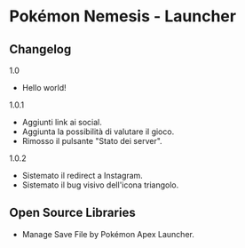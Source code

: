 # Pokémon Nemesis - Launcher
## Changelog

1.0

- Hello world!
   
1.0.1

- Aggiunti link ai social.
- Aggiunta la possibilità di valutare il gioco.
- Rimosso il pulsante "Stato dei server".

1.0.2

- Sistemato il redirect a Instagram.
- Sistemato il bug visivo dell'icona triangolo.

## Open Source Libraries

- Manage Save File by Pokémon Apex Launcher.
